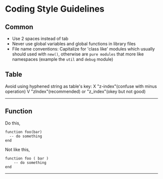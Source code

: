 Coding Style Guidelines
======

Common
------

- Use 2 spaces instead of tab
- Never use global variables and global functions in library files
- File name conventions: Capitalize for 'class like' modules which usually should used with `new()`, otherwise are `pure modules` that more like namespaces (example the `util` and `debug` module)

Table
------

Avoid using hyphened string as table's key:
X "z-index"(confuse with minus operation)
V "zIndex"(recommended) or "z_index"(okey but not good)

- - -

Function
------

Do this,

```
function foo(bar)
  -- do something
end
```
Not like this,

```
function foo ( bar )
    -- do something
end
```
- - -

